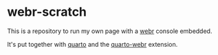 # webr-scratch

This is a repository to run my own page with a
[webr](https://docs.r-wasm.org/webr/latest/) 
console embedded.

It's put together with [quarto](https://quarto.org/) and 
the [quarto-webr](https://github.com/coatless/quarto-webr)
extension.
